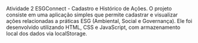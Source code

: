 Atividade 2 ESGConnect - Cadastro e Histórico de Ações.
O projeto consiste em uma aplicação simples que permite cadastrar e visualizar ações relacionadas a práticas ESG (Ambiental, Social e Governança). Ele foi desenvolvido utilizando HTML, CSS e JavaScript, com armazenamento local dos dados via localStorage.
